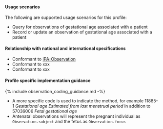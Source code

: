#### Usage scenarios

The following are supported usage scenarios for this profile:

- Query for observations of gestational age associated with a patient
- Record or update an observation of gestational age associated with a patient


#### Relationship with national and international specifications
- Conformant to [IPA-Observation](https://build.fhir.org/ig/HL7/fhir-ipa/StructureDefinition-ipa-observation.html)
- Conformant to xxx
- Conformant to xxx


#### Profile specific implementation guidance
{% include observation_coding_guidance.md -%}
- A more specific code is used to indicate the method, for example 11885-1 *Gestational age Estimated from last menstrual period* in addition to 57036006 *Fetal gestational age*
- Antenatal observations will represent the pregnant individual as `Observation.subject` and the fetus as `Observation.focus`




